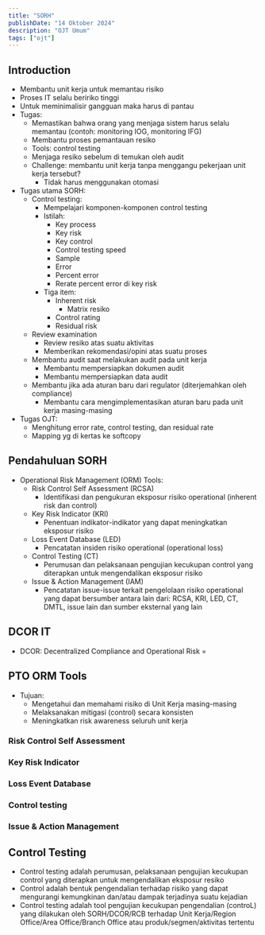 ```yaml
---
title: "SORH"
publishDate: "14 Oktober 2024"
description: "OJT Umum"
tags: ["ojt"]
---
```


## Introduction

- Membantu unit kerja untuk memantau risiko
- Proses IT selalu beririko tinggi
- Untuk meminimalisir gangguan maka harus di pantau
- Tugas:
  - Memastikan bahwa orang yang menjaga sistem harus selalu memantau (contoh: monitoring IOG, monitoring IFG)
  - Membantu proses pemantauan resiko
  - Tools: control testing
  - Menjaga resiko sebelum di temukan oleh audit
  - Challenge: membantu unit kerja tanpa menggangu pekerjaan unit kerja tersebut?
    - Tidak harus menggunakan otomasi
- Tugas utama SORH:
  - Control testing:
    - Mempelajari komponen-komponen control testing
    - Istilah:
      - Key process
      - Key risk
      - Key control
      - Control testing speed
      - Sample
      - Error
      - Percent error
      - Rerate percent error di key risk
    - Tiga item:
      - Inherent risk
        - Matrix resiko
      - Control rating
      - Residual risk
  - Review examination
    - Review resiko atas suatu aktivitas
    - Memberikan rekomendasi/opini atas suatu proses
  - Membantu audit saat melakukan audit pada unit kerja
    - Membantu mempersiapkan dokumen audit
    - Membantu mempersiapkan data audit
  - Membantu jika ada aturan baru dari regulator (diterjemahkan oleh compliance)
    - Membantu cara mengimplementasikan aturan baru pada unit kerja masing-masing
- Tugas OJT:
  - Menghitung error rate, control testing, dan residual rate
  - Mapping yg di kertas ke softcopy

## Pendahuluan SORH

- Operational Risk Management (ORM) Tools:
  - Risk Control Self Assessment (RCSA)
    - Identifikasi dan pengukuran eksposur risiko operational (inherent risk dan control)
  - Key Risk Indicator (KRI)
    - Penentuan indikator-indikator yang dapat meningkatkan eksposur risiko
  - Loss Event Database (LED)
    - Pencatatan insiden risiko operational (operational loss)
  - Control Testing (CT)
    - Perumusan dan pelaksanaan pengujian kecukupan control yang diterapkan untuk mengendalikan eksposur risiko
  - Issue & Action Management (IAM)
    - Pencatatan issue-issue terkait pengelolaan risiko operational yang dapat bersumber antara lain dari: RCSA, KRI, LED, CT, DMTL, issue lain dan sumber eksternal yang lain

## DCOR IT

- DCOR: Decentralized Compliance and Operational Risk =

## PTO ORM Tools

- Tujuan: 
  - Mengetahui dan memahami risiko di Unit Kerja masing-masing
  - Melaksanakan mitigasi (control) secara konsisten
  - Meningkatkan risk awareness seluruh unit kerja

### Risk Control Self Assessment

### Key Risk Indicator

### Loss Event Database

### Control testing

### Issue & Action Management

## Control Testing

- Control testing adalah perumusan, pelaksanaan pengujian kecukupan control yang diterapkan untuk mengendalikan eksposur resiko
- Control adalah bentuk pengendalian terhadap risiko yang dapat mengurangi kemungkinan dan/atau dampak terjadinya suatu kejadian
- Control testing adalah tool pengujian kecukupan pengendalian (controL) yang dilakukan oleh SORH/DCOR/RCB terhadap Unit Kerja/Region Office/Area Office/Branch Office atau produk/segmen/aktivitas tertentu